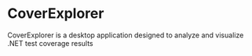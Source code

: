 # CoverExplorer
CoverExplorer is a desktop application designed to analyze and visualize .NET test coverage results
